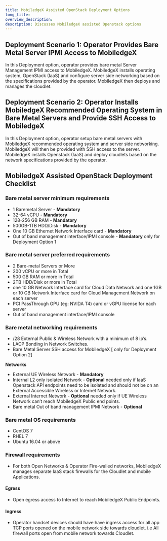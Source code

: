 ```yaml
---
title: MobiledgeX Assisted OpenStack Deployment Options
long_title:
overview_description:
description: Discusses MobiledgeX assisted Openstack options
---
```


## Deployment Scenario 1: Operator Provides Bare Metal Server IPMI Access to MobiledgeX

In this Deployment option, operator provides bare metal Server Management IPMI access to MobiledgeX. MobiledgeX installs operating system, OpenStack (IaaS) and configure server side networking based on the specifications provided by the operator. MobiledgeX then deploys and manages the cloudlet.

## Deployment Scenario 2: Operator Installs MobiledgeX Recommended Operating System in Bare Metal Servers and Provide SSH Access to MobiledgeX

In this Deployment option, operator setup bare metal servers with MobiledgeX recommended operating system and server side networking. MobiledgeX will then be provided with SSH access to the server. MobiledgeX installs Openstack (IaaS) and deploy cloudlets based on the network specifications provided by the operator.

## MobiledgeX Assisted OpenStack Deployment Checklist

### Bare metal server minimum requirements

- 1 Baremetal Server - **Mandatory**
- 32-64 vCPU - **Mandatory**
- 128-256 GB RAM - **Mandatory**
- 500GB-1TB HDD/Disk - **Mandatory**
- One 10 GB Ethernet Network Interface card - **Mandatory**
- Out of band management interface/IPMI console - **Mandatory** only for Deployment Option 1

### Bare metal server preferred requirements

- 2 Bare-metal Servers or More
- 200 vCPU or more in Total
- 500 GB RAM or more in Total
- 2TB HDD/Disk or more in Total
- one 10 GB Network Interface card for Cloud Data Network and one 1GB or 10 GB Network Interface card for Cloud Management Network on each server
- PCI PassThrough GPU (eg: NVIDA T4) card or vGPU license for each server
- Out of band management interface/IPMI console

### Bare metal networking requirements

- /28 External Public &amp; Wireless Network with a minimum of 8 ip’s.
- LACP Bonding in Network Switches.
- Bare Metal Server SSH access for MobiledgeX [ only for Deployment Option 2]

**Networks**

- External UE Wireless Network - **Mandatory**
- Internal L2 only isolated Network - **Optional** needed only if IaaS Openstack API endpoints need to be isolated and should not be on an External Accessible Wireless or Internet Network.
- External Internet Network - **Optional** needed only if UE Wireless Network can’t reach MobiledgeX Public end points.
- Bare metal Out of band management IPMI Network - **Optional**

### Bare metal OS requirements

- CentOS 7
- RHEL 7
- Ubuntu 16.04 or above

### Firewall requirements

- For both Open Networks &amp; Operator Fire-walled networks, MobiledgeX manages separate IaaS stack firewalls for the Cloudlet and mobile Applications.

#### Egress

- Open egress access to Internet to reach MobiledgeX Public Endpoints.

#### Ingress

- Operator handset devices should have have ingress access for all app TCP ports opened on the mobile network side towards cloudlet. i.e All firewall ports open from mobile network towards Cloudlet.

